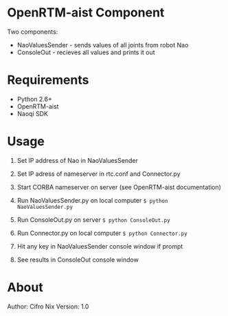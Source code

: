 OpenRTM-aist Component
======================

Two components:

* NaoValuesSender - sends values of all joints from robot Nao
* ConsoleOut - recieves all values and prints it out

Requirements
============

* Python 2.6+
* OpenRTM-aist
* Naoqi SDK

Usage
======

1. Set IP address of Nao in NaoValuesSender

2. Set IP adress of nameserver in rtc.conf and Connector.py

3. Start CORBA nameserver on server (see OpenRTM-aist documentation)

4. Run NaoValuesSender.py on local computer
 `$ python NaoValuesSender.py`

5. Run ConsoleOut.py on server
 `$ python ConsoleOut.py`

6. Run Connector.py on local computer
 `$ python Connector.py`

7. Hit any key in NaoValuesSender console window if prompt

8. See results in ConsoleOut console window

About
======

Author:  Cifro Nix
Version: 1.0